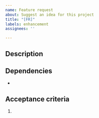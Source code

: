 ```yaml
---
name: Feature request
about: Suggest an idea for this project
title: "[FR]"
labels: enhancement
assignees: ''

---
```


## Description


## Dependencies

-

## Acceptance criteria
1.

